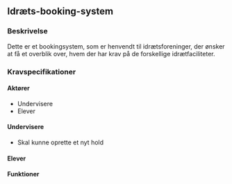 ## Idræts-booking-system

### Beskrivelse
Dette er et bookingsystem, som er henvendt til idrætsforeninger, 
der ønsker at få et overblik over, hvem der har krav på de forskellige idrætfaciliteter.  


### Kravspecifikationer
#### Aktører

- Undervisere
- Elever

#### Undervisere
- Skal kunne oprette et nyt hold

#### Elever

#### Funktioner